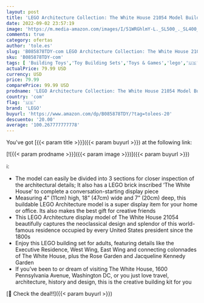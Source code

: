 ```yaml
---
layout: post
title: 'LEGO Architecture Collection: The White House 21054 Model Building Kit  Creative Building Set for Adults  A Revitalizing DIY Project and Great Gift for Any Hobbyists  1 483 Pieces '
date: 2022-09-02 23:57:19
image: 'https://m.media-amazon.com/images/I/51WRGhlmY-L._SL500_._SL400_.jpg'
comments: true
category: ofertas
author: 'tole.es'
slug: 'B085878TDY-com LEGO Architecture Collection: The White House 21054 Model...'
sku: 'B085878TDY-com'
tags: [ 'Building Toys','Toy Building Sets','Toys & Games','lego','🇺🇸', ]
actualPrice: 79.99 USD
currency: USD
price: 79.99
comparePrice: 99.99 USD
prodname: 'LEGO Architecture Collection: The White House 21054 Model Building Kit  Creative Building Set for Adults  A Revitalizing DIY Project and Great Gift for Any Hobbyists  1 483 Pieces '
country: 'com'
flag: '🇺🇸'
brand: 'LEGO'
buyurl: 'https://www.amazon.com/dp/B085878TDY/?tag=tolees-20'
descuento: '20.00'
average: '100.267777777778'
---
```


You've got [{{< param title >}}]({{< param buyurl >}}) at the following link:

[![{{< param prodname >}}]({{< param image >}})]({{< param buyurl >}})

ℹ️:

- The model can easily be divided into 3 sections for closer inspection of the architectural details; It also has a LEGO brick inscribed ‘The White House’ to complete a conversation-starting display piece
- Measuring 4” (11cm) high, 18” (47cm) wide and 7” (20cm) deep, this buildable LEGO Architecture model is a super display item for your home or office. Its also makes the best gift for creative friends
- This LEGO Architecture display model of The White House 21054 beautifully captures the neoclassical design and splendor of this world-famous residence occupied by every United States president since the 1800s
- Enjoy this LEGO building set for adults, featuring details like the Executive Residence, West Wing, East Wing and connecting colonnades of The White House, plus the Rose Garden and Jacqueline Kennedy Garden
- If you’ve been to or dream of visiting The White House, 1600 Pennsylvania Avenue, Washington DC, or you just love travel, architecture, history and design, this is the creative building kit for you

[🛒 Check the deal!!]({{< param buyurl >}})
